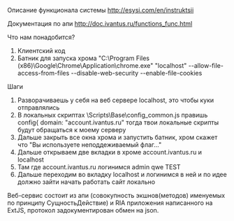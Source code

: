 Описание функционала системы
http://esysi.com/en/instruktsii

Документация по апи
http://doc.ivantus.ru/functions_func.html

Что нам понадобится?
1. Клиентский код
2. Батник для запуска хрома
"C:\Program Files (x86)\Google\Chrome\Application\chrome.exe" "localhost" --allow-file-access-from-files --disable-web-security --enable-file-cookies

Шаги
1. Разворачиваешь у себя на веб сервере localhost, это чтобы куки отправлялись
2. В локальных скриптах \Scripts\Base\config_common.js правишь config{ domain: "account.ivantus.ru"
тогда твои локальные скрипты будут обращаться к моему серверу
3. Дальше закрыть все окна хрома и запустить батник, хром скажет что "Вы используете неподдеживаемый флаг..."
4. Дальше открываем две вкладки в хроме account.ivantus.ru и localhost
5. Там где account.ivantus.ru логинимся admin qwe TEST
6. Дальше переходим во вкладку localhost и логинимся в ней и по идее должно зайти начать работать сайт локально


Веб-сервис состоит из апи (совокупность экшнов(методов) именуемых по принципу СущностьДействие)
и RIA приложения написанного на ExtJS, протокол задокументирован обмен на json.
